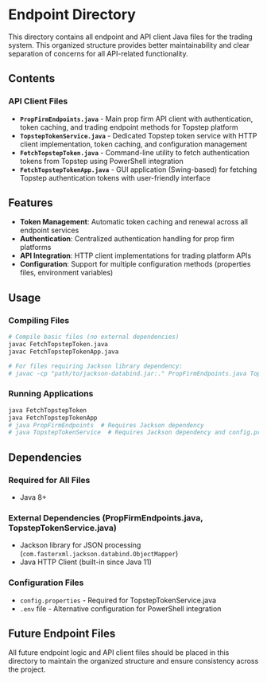 # Endpoint Directory

This directory contains all endpoint and API client Java files for the trading system. This organized structure provides better maintainability and clear separation of concerns for all API-related functionality.

## Contents

### API Client Files

- **`PropFirmEndpoints.java`** - Main prop firm API client with authentication, token caching, and trading endpoint methods for Topstep platform
- **`TopstepTokenService.java`** - Dedicated Topstep token service with HTTP client implementation, token caching, and configuration management
- **`FetchTopstepToken.java`** - Command-line utility to fetch authentication tokens from Topstep using PowerShell integration
- **`FetchTopstepTokenApp.java`** - GUI application (Swing-based) for fetching Topstep authentication tokens with user-friendly interface

## Features

- **Token Management**: Automatic token caching and renewal across all endpoint services
- **Authentication**: Centralized authentication handling for prop firm platforms
- **API Integration**: HTTP client implementations for trading platform APIs
- **Configuration**: Support for multiple configuration methods (properties files, environment variables)

## Usage

### Compiling Files

```bash
# Compile basic files (no external dependencies)
javac FetchTopstepToken.java
javac FetchTopstepTokenApp.java

# For files requiring Jackson library dependency:
# javac -cp "path/to/jackson-databind.jar:." PropFirmEndpoints.java TopstepTokenService.java
```

### Running Applications

```bash
java FetchTopstepToken
java FetchTopstepTokenApp
# java PropFirmEndpoints  # Requires Jackson dependency
# java TopstepTokenService  # Requires Jackson dependency and config.properties
```

## Dependencies

### Required for All Files
- Java 8+

### External Dependencies (PropFirmEndpoints.java, TopstepTokenService.java)
- Jackson library for JSON processing (`com.fasterxml.jackson.databind.ObjectMapper`)
- Java HTTP Client (built-in since Java 11)

### Configuration Files
- `config.properties` - Required for TopstepTokenService.java
- `.env` file - Alternative configuration for PowerShell integration

## Future Endpoint Files

All future endpoint logic and API client files should be placed in this directory to maintain the organized structure and ensure consistency across the project.
